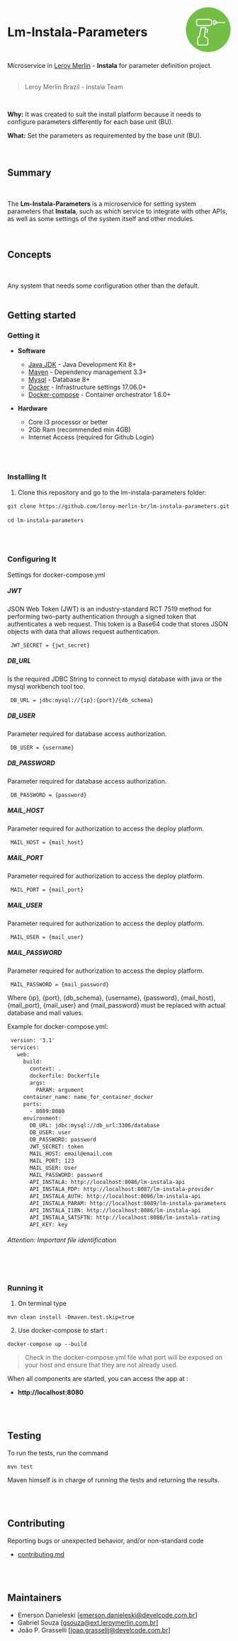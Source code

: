 <img align="right" width="20%" src="https://github.com/elton-develcode/images/blob/master/logos/logo_instala_146x146.png">

# Lm-Instala-Parameters
</br>

Microservice in [Leroy Merlin](https://www.leroymerlin.com.br/) - **Instala** for parameter definition project.
</br></br>

> Leroy Merlin Brazil - Instala Team 

</br>

**Why:** It was created to suit the install platform because it needs to configure parameters differently for each base unit (BU).

**What:** Set the parameters as requiremented by the base unit (BU).
</br></br></br>

## Summary
</br>

The **Lm-Instala-Parameters** is a microservice for setting system parameters that **Instala**, such as which service to integrate with other APIs, as well as some settings of the system itself and other modules.

</br>

## Concepts

</br>

Any system that needs some configuration other than the default.
</br></br>

## Getting started

### Getting it

* **Software**
  * [Java JDK](https://www.oracle.com/technetwork/pt/java/javase/overview/index.html) - Java Development Kit 8+
  * [Maven](https://maven.apache.org/) - Dependency management 3.3+
  * [Mysql](https://www.mysql.com/) - Database 8+
  * [Docker](https://docs.docker.com/install) - Infrastructure settings 17.06.0+ 
  * [Docker-compose](https://docs.docker.com/compose/install) - Container orchestrator 1.6.0+

* **Hardware**
  * Core i3 processor or better
  * 2Gb Ram (recommended min 4GB)
  * Internet Access (required for Github Login)

 </br></br>

### Installing It

1. Clone this repository and go to the lm-instala-parameters folder:

```
git clone https://github.com/leroy-merlin-br/lm-instala-parameters.git

cd lm-instala-parameters
```
</br></br>

### Configuring It

 Settings for docker-compose.yml

 ##### JWT 
 
   JSON Web Token (JWT) is an industry-standard RCT 7519 method for performing two-party authentication through a signed token that   authenticates a web request. This token is a Base64 code that stores JSON objects with data that allows request authentication.
 ```
  JWT_SECRET = {jwt_secret}
 ```

 ##### DB_URL
 
  Is the required JDBC String to connect to mysql database with java or the mysql workbench tool too.
 ```
  DB_URL = jdbc:mysql://{ip}:{port}/{db_schema}
 ```
 
 ##### DB_USER
 
  Parameter required for database access authorization.
  ```
   DB_USER = {username}
  ```
 
 ##### DB_PASSWORD
 
 Parameter required for database access authorization.
 ```
  DB_PASSWORD = {password}
 ```
 
 ##### MAIL_HOST
 
 Parameter required for authorization to access the deploy platform.
 ```
  MAIL_HOST = {mail_host}
 ```
 
 ##### MAIL_PORT
 
 Parameter required for authorization to access the deploy platform.
 ```
  MAIL_PORT = {mail_port}
 ```
 
 ##### MAIL_USER
 
 Parameter required for authorization to access the deploy platform.
 ```
  MAIL_USER = {mail_user}
 ```
 
 ##### MAIL_PASSWORD
 
 Parameter required for authorization to access the deploy platform.
 ```
  MAIL_PASSWORD = {mail_password}
 ```
 Where {ip}, {port}, {db_schema}, {username}, {password}, {mail_host}, {mail_port}, {mail_user} and
{mail_password} must be replaced with actual database and mail values.

 Example for docker-compose.yml:
</br>
```
 version: '3.1'
 services:
   web:
     build:
       context: .
       dockerfile: Dockerfile
       args:
         PARAM: argument
     container_name: name_for_container_docker
     ports:
       - 8089:8080
     environment:
       DB_URL: jdbc:mysql://db_url:3306/database
       DB_USER: user
       DB_PASSWORD: password
       JWT_SECRET: token 
       MAIL_HOST: email@email.com
       MAIL_PORT: 123
       MAIL_USER: User
       MAIL_PASSWORD: password
       API_INSTALA: http://localhost:8086/lm-instala-api
       API_INSTALA_PDP: http://localhost:8087/lm-instala-provider
       API_INSTALA_AUTH: http://localhost:8086/lm-instala-api
       API_INSTALA_PARAM: http://localhost:8089/lm-instala-parameters
       API_INSTALA_I18N: http://localhost:8086/lm-instala-api
       API_INSTALA_SATSFTN: http://localhost:8086/lm-instala-rating
       API_KEY: key
```
 ###### Attention: _Important file identification_

</br></br>

### Running it

1. On terminal type
```
mvn clean install -Dmaven.test.skip=true
```

2. Use docker-compose to start :

```
docker-compose up --build
```
> Check in the docker-compose.yml file what port will be exposed on your host and ensure that they are not already used.

When all components are started, you can access the app at :
* **http://localhost:8080**


</br></br>

## Testing

To run the tests, run the command

```
mvn test
```
Maven himself is in charge of running the tests and returning the results.

</br></br>

## Contributing

Reporting bugs or unexpected behavior, and/or non-standard code 

 * [contributing.md](https://github.com/leroy-merlin-br/lm-mobile-api/blob/developer/CONTRIBUTING.md)
 
 </br></br>
 
 ## Maintainers
  
  * Emerson Danieleski [emerson.danieleski@develcode.com.br]
  * Gabriel Souza [gsouza@ext.leroymerlin.com.br]
  * João P. Grasselli [joao.grasselli@develcode.com.br]
  
  </br></br></br>
